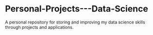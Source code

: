 # Personal-Projects---Data-Science
A personal repository for storing and improving my data science skills through projects and applications.
